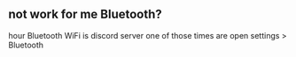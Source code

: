 ## not work for me Bluetooth?

hour Bluetooth WiFi is discord server one of those times are open settings > Bluetooth 